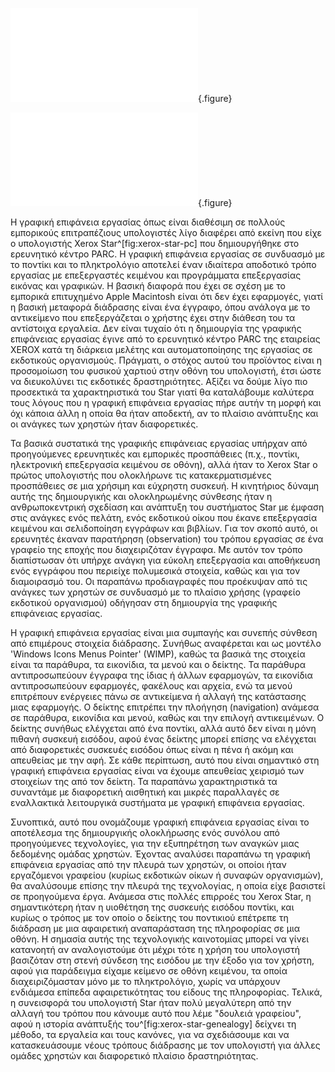 
![](xerox-star-pc.md){.figure}

![](xerox-star-genealogy.md){.figure}

Η γραφική επιφάνεια εργασίας όπως είναι διαθέσιμη σε πολλούς εμπορικούς επιτραπέζιους υπολογιστές λίγο διαφέρει από εκείνη που είχε ο υπολογιστής Xerox Star^[fig:xerox-star-pc] που δημιουργήθηκε στο ερευνητικό κέντρο PARC. Η γραφική επιφάνεια εργασίας σε συνδυασμό με το ποντίκι και το πληκτρολόγιο αποτελεί έναν ιδιαίτερα αποδοτικό τρόπο εργασίας με επεξεργαστές κειμένου και προγράμματα επεξεργασίας εικόνας και γραφικών. Η βασική διαφορά που έχει σε σχέση με το εμπορικά επιτυχημένο Apple Macintosh είναι ότι δεν έχει εφαρμογές, γιατί η βασική μεταφορά διάδρασης είναι ένα έγγραφο, όπου ανάλογα με το αντικείμενο που επεξεργάζεται ο χρήστης έχει στην διάθεση του τα αντίστοιχα εργαλεία. Δεν είναι τυχαίο ότι η δημιουργία της γραφικής επιφάνειας εργασίας έγινε από το ερευνητικό κέντρο PARC της εταιρείας XEROX κατά τη διάρκεια μελέτης και αυτοματοποίησης της εργασίας σε εκδοτικούς οργανισμούς. Πράγματι, ο στόχος αυτού του προϊόντος είναι η προσομοίωση του φυσικού χαρτιού στην οθόνη του υπολογιστή, έτσι ώστε να διευκολύνει τις εκδοτικές δραστηριότητες. Αξίζει να δούμε λίγο πιο προσεκτικά τα χαρακτηριστικά του Star γιατί θα καταλάβουμε καλύτερα τους λόγους που η γραφική επιφάνεια εργασίας πήρε αυτήν τη μορφή και όχι κάποια άλλη η οποία θα ήταν αποδεκτή, αν το πλαίσιο ανάπτυξης και οι ανάγκες των χρηστών ήταν διαφορετικές.


Τα βασικά συστατικά της γραφικής επιφάνειας εργασίας υπήρχαν από προηγούμενες ερευνητικές και εμπορικές προσπάθειες (π.χ., ποντίκι, ηλεκτρονική επεξεργασία κειμένου σε οθόνη), αλλά ήταν το Xerox Star ο πρώτος υπολογιστής που ολοκλήρωνε τις κατακερματισμένες προσπάθειες σε μια χρήσιμη και εύχρηστη συσκευή. Η κινητήριος δύναμη αυτής της δημιουργικής και ολοκληρωμένης σύνθεσης ήταν η ανθρωποκεντρική σχεδίαση και ανάπτυξη του συστήματος Star με έμφαση στις ανάγκες ενός πελάτη, ενός εκδοτικού οίκου που έκανε επεξεργασία κειμένου και σελιδοποίηση εγγράφων και βιβλίων. Για τον σκοπό αυτό, οι ερευνητές έκαναν παρατήρηση (observation) του τρόπου εργασίας σε ένα γραφείο της εποχής που διαχειριζόταν έγγραφα. Με αυτόν τον τρόπο διαπίστωσαν ότι υπήρχε ανάγκη για εύκολη επεξεργασία και αποθήκευση ενός εγγράφου που περιείχε πολυμεσικά στοιχεία, καθώς και για τον διαμοιρασμό του. Οι παραπάνω προδιαγραφές που προέκυψαν από τις ανάγκες των χρηστών σε συνδυασμό με το πλαίσιο χρήσης (γραφείο εκδοτικού οργανισμού) οδήγησαν στη δημιουργία της γραφικής επιφάνειας εργασίας.


Η γραφική επιφάνεια εργασίας είναι μια συμπαγής και συνεπής σύνθεση από επιμέρους στοιχεία διάδρασης. Συνήθως αναφέρεται και ως μοντέλο 'Windows Icons Menus Pointer' (WIMP), καθώς τα βασικά της στοιχεία είναι τα παράθυρα, τα εικονίδια, τα μενού και ο δείκτης. Τα παράθυρα αντιπροσωπεύουν έγγραφα της ίδιας ή άλλων εφαρμογών, τα εικονίδια αντιπροσωπεύουν εφαρμογές, φακέλους και αρχεία, ενώ τα μενού επιτρέπουν ενέργειες πάνω σε αντικείμενα ή αλλαγή της κατάστασης μιας εφαρμογής. Ο δείκτης επιτρέπει την πλοήγηση (navigation) ανάμεσα σε παράθυρα, εικονίδια και μενού, καθώς και την επιλογή αντικειμένων. Ο δείκτης συνήθως ελέγχεται από ένα ποντίκι, αλλά αυτό δεν είναι η μόνη πιθανή συσκευή εισόδου, αφού ένας δείκτης μπορεί επίσης να ελέγχεται από διαφορετικές συσκευές εισόδου όπως είναι η πένα ή ακόμη και απευθείας με την αφή. Σε κάθε περίπτωση, αυτό που είναι σημαντικό στη γραφική επιφάνεια εργασίας είναι να έχουμε απευθείας χειρισμό των στοιχείων της από τον δείκτη. Τα παραπάνω χαρακτηριστικά τα συναντάμε με διαφορετική αισθητική και μικρές παραλλαγές σε εναλλακτικά λειτουργικά συστήματα με γραφική επιφάνεια εργασίας.


Συνοπτικά, αυτό που ονομάζουμε γραφική επιφάνεια εργασίας είναι το αποτέλεσμα της δημιουργικής ολοκλήρωσης ενός συνόλου από προηγούμενες τεχνολογίες, για την εξυπηρέτηση των αναγκών μιας δεδομένης ομάδας χρηστών. Έχοντας αναλύσει παραπάνω τη γραφική επιφάνεια εργασίας από την πλευρά των χρηστών, οι οποίοι ήταν εργαζόμενοι γραφείου (κυρίως εκδοτικών οίκων ή συναφών οργανισμών), θα αναλύσουμε επίσης την πλευρά της τεχνολογίας, η οποία είχε βασιστεί σε προηγούμενα έργα. Ανάμεσα στις πολλές επιρροές του Xerox Star, η σημαντικότερη ήταν η υιοθέτηση της συσκευής εισόδου ποντίκι, και κυρίως ο τρόπος με τον οποίο ο δείκτης του ποντικιού επέτρεπε τη διάδραση με μια αφαιρετική αναπαράσταση της πληροφορίας σε μια οθόνη. Η σημασία αυτής της τεχνολογικής καινοτομίας μπορεί να γίνει κατανοητή αν αναλογιστούμε ότι μέχρι τότε η χρήση του υπολογιστή βασιζόταν στη στενή σύνδεση της εισόδου με την έξοδο για τον χρήστη, αφού για παράδειγμα είχαμε κείμενο σε οθόνη κειμένου, τα οποία διαχειριζόμασταν μόνο με το πληκτρολόγιο, χωρίς να υπάρχουν ενδιάμεσα επίπεδα αφαιρετικότητας του είδους της πληροφορίας. Τελικά, η συνεισφορά του υπολογιστή Star ήταν πολύ μεγαλύτερη από την αλλαγή του τρόπου που κάνουμε αυτό που λέμε "δουλειά γραφείου", αφού η ιστορία ανάπτυξής του^[fig:xerox-star-genealogy] δείχνει τη μέθοδο, τα εργαλεία και τους κανόνες, για να σχεδιάσουμε και να κατασκευάσουμε νέους τρόπους διάδρασης με τον υπολογιστή για άλλες ομάδες χρηστών και διαφορετικό πλαίσιο δραστηριότητας.


